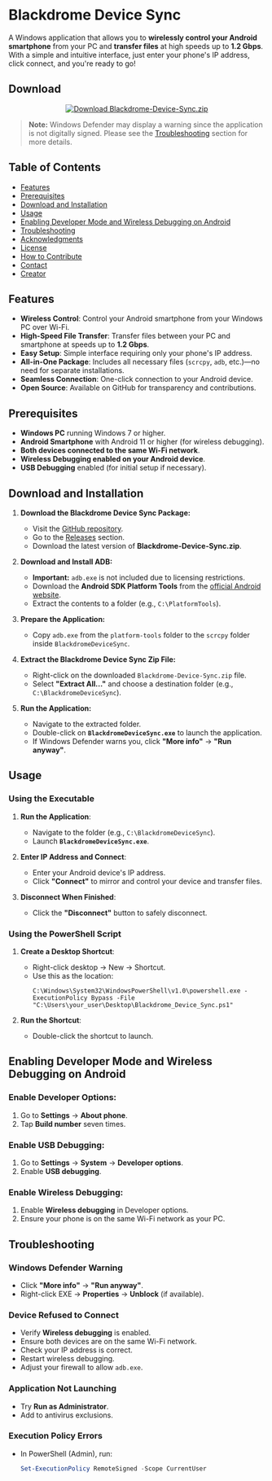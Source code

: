 # Blackdrome Device Sync

A Windows application that allows you to **wirelessly control your Android smartphone** from your PC and **transfer files** at high speeds up to **1.2 Gbps**. With a simple and intuitive interface, just enter your phone's IP address, click connect, and you're ready to go!

## Download

<p align="center">
  <a href="https://github.com/09Catho/Blackdrome-Device-Sync/archive/refs/tags/v1.0.0.zip">
    <img src="https://img.shields.io/badge/Download-Blackdrome--Device--Sync.zip-blue?style=for-the-badge&logo=github" alt="Download Blackdrome-Device-Sync.zip">
  </a>
</p>

> **Note:** Windows Defender may display a warning since the application is not digitally signed. Please see the [Troubleshooting](#troubleshooting) section for more details.

## Table of Contents

- [Features](#features)
- [Prerequisites](#prerequisites)
- [Download and Installation](#download-and-installation)
- [Usage](#usage)
- [Enabling Developer Mode and Wireless Debugging on Android](#enabling-developer-mode-and-wireless-debugging-on-android)
- [Troubleshooting](#troubleshooting)
- [Acknowledgments](#acknowledgments)
- [License](#license)
- [How to Contribute](#how-to-contribute)
- [Contact](#contact)
- [Creator](#creator)

## Features

- **Wireless Control**: Control your Android smartphone from your Windows PC over Wi-Fi.
- **High-Speed File Transfer**: Transfer files between your PC and smartphone at speeds up to **1.2 Gbps**.
- **Easy Setup**: Simple interface requiring only your phone's IP address.
- **All-in-One Package**: Includes all necessary files (`scrcpy`, `adb`, etc.)—no need for separate installations.
- **Seamless Connection**: One-click connection to your Android device.
- **Open Source**: Available on GitHub for transparency and contributions.

## Prerequisites

- **Windows PC** running Windows 7 or higher.
- **Android Smartphone** with Android 11 or higher (for wireless debugging).
- **Both devices connected to the same Wi-Fi network**.
- **Wireless Debugging enabled on your Android device**.
- **USB Debugging** enabled (for initial setup if necessary).

## Download and Installation

1. **Download the Blackdrome Device Sync Package:**
   - Visit the [GitHub repository](https://github.com/09Catho/Blackdrome-Device-Sync).
   - Go to the [Releases](https://github.com/09Catho/Blackdrome-Device-Sync/releases) section.
   - Download the latest version of **Blackdrome-Device-Sync.zip**.

2. **Download and Install ADB:**
   - **Important:** `adb.exe` is not included due to licensing restrictions.
   - Download the **Android SDK Platform Tools** from the [official Android website](https://developer.android.com/studio/releases/platform-tools).
   - Extract the contents to a folder (e.g., `C:\PlatformTools`).

3. **Prepare the Application:**
   - Copy `adb.exe` from the `platform-tools` folder to the `scrcpy` folder inside `BlackdromeDeviceSync`.

4. **Extract the Blackdrome Device Sync Zip File:**
   - Right-click on the downloaded `Blackdrome-Device-Sync.zip` file.
   - Select **"Extract All..."** and choose a destination folder (e.g., `C:\BlackdromeDeviceSync`).

5. **Run the Application:**
   - Navigate to the extracted folder.
   - Double-click on **`BlackdromeDeviceSync.exe`** to launch the application.
   - If Windows Defender warns you, click **"More info"** → **"Run anyway"**.

## Usage

### Using the Executable

1. **Run the Application**:
   - Navigate to the folder (e.g., `C:\BlackdromeDeviceSync`).
   - Launch **`BlackdromeDeviceSync.exe`**.

2. **Enter IP Address and Connect**:
   - Enter your Android device's IP address.
   - Click **"Connect"** to mirror and control your device and transfer files.

3. **Disconnect When Finished**:
   - Click the **"Disconnect"** button to safely disconnect.

### Using the PowerShell Script

1. **Create a Desktop Shortcut**:
   - Right-click desktop → New → Shortcut.
   - Use this as the location:
     ```
     C:\Windows\System32\WindowsPowerShell\v1.0\powershell.exe -ExecutionPolicy Bypass -File "C:\Users\your_user\Desktop\Blackdrome_Device_Sync.ps1"
     ```

2. **Run the Shortcut**:
   - Double-click the shortcut to launch.

## Enabling Developer Mode and Wireless Debugging on Android

### Enable Developer Options:

1. Go to **Settings** → **About phone**.
2. Tap **Build number** seven times.

### Enable USB Debugging:

1. Go to **Settings** → **System** → **Developer options**.
2. Enable **USB debugging**.

### Enable Wireless Debugging:

1. Enable **Wireless debugging** in Developer options.
2. Ensure your phone is on the same Wi-Fi network as your PC.

## Troubleshooting

### Windows Defender Warning

- Click **"More info"** → **"Run anyway"**.
- Right-click EXE → **Properties** → **Unblock** (if available).

### Device Refused to Connect

- Verify **Wireless debugging** is enabled.
- Ensure both devices are on the same Wi-Fi network.
- Check your IP address is correct.
- Restart wireless debugging.
- Adjust your firewall to allow `adb.exe`.

### Application Not Launching

- Try **Run as Administrator**.
- Add to antivirus exclusions.

### Execution Policy Errors

- In PowerShell (Admin), run:
  ```powershell
  Set-ExecutionPolicy RemoteSigned -Scope CurrentUser
